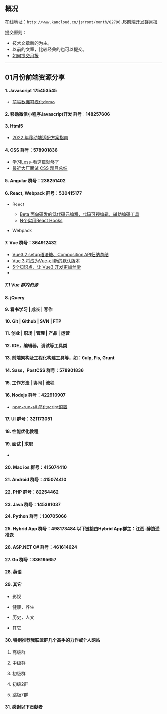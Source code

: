 ## 概况

在线地址：`http://www.kancloud.cn/jsfront/month/82796` [JS前端开发群月报](http://www.kancloud.cn/jsfront/month/82796)


提交原则：

- 技术文章新的为主。
- 以前的文章，比较经典的也可以提交。
- [如何提交月报](http://www.kancloud.cn/jsfront/month/227309)

---


## 01月份前端资源分享
#### 1. Javascript 175453545
- [前端数据可视化demo](https://gitee.com/k21vin/front-end-data-visualization)


#### 2. 移动微信小程序Javascript开发 群号：148257606


#### 3. Html5
- [2022 年移动端适配方案指南](https://juejin.cn/post/7046169975706353701)


#### 4. CSS  群号：578901836
- [学习Less-看这篇就够了](https://juejin.cn/post/6844903520441729037)
- [最近大厂面试 CSS 题目总结](https://juejin.cn/post/6969733494754770952)

#### 5. Angular 群号：238251402

#### 6. React, Webpack 群号：530415177
- React
    
    - [Beta 面向研发的低代码元编程，代码可视编辑，辅助编码工具](https://github.com/imcuttle/mometa)
    - [N个实用React Hooks](https://bobi.ink/2019/08/10/react-hooks/)

- Webpack


#### 7. Vue 群号：364912432
- [Vue3.2 setup语法糖、Composition API归纳总结](https://juejin.cn/post/7006108454028836895)
- [Vue 3 将成为Vue-cli新的默认版本](https://zhuanlan.zhihu.com/p/460055155)
- [5个知识点，让 Vue3 开发更加丝滑](https://juejin.cn/post/7054317318343491615)
- []()

##### 7.1 Vue 群内资源


#### 8. jQuery

#### 9. 看书学习 | 成长 | 写作

#### 10. Git | Github | SVN | FTP

#### 11. 创业 | 职场 | 管理 | 产品 | 运营

#### 12. IDE，编辑器，调试等工具类

#### 13. 前端架构及工程化构建工具等，如：Gulp, Fis, Grunt

#### 14. Sass，PostCSS  群号：578901836

#### 15. 工作方法 | 协同 | 流程

#### 16. Nodejs 群号：422910907
- [npm-run-all 简化script配置](https://juejin.cn/post/6854573216363446286)

#### 17. UI 群号：321173051

#### 18. 性能优化教程

#### 19. 面试 | 求职
- []()

#### 20. Mac ios 群号：415074410

#### 21. Android 群号：415074410

#### 22. PHP 群号：82254462

#### 23. Java 群号：145381037

#### 24. Python 群号：130705066

#### 25. Hybrid App 群号：498173484 以下链接由Hybrid App群主：江西-醉逍遥推送

#### 26. ASP.NET C# 群号：461614624

#### 27. Go 群号：336195657

#### 28. 英语

#### 29. 其它

- 影视


- 健康，养生


- 历史，人文


- 其它



#### 30. 特别推荐我联盟群几个高手的力作或个人网站

1. 高级群



2. 中级群


3. 初级群

4. 初级2群


5. 跳板7群


#### 31. 感谢以下贡献者

